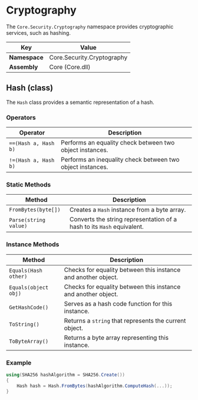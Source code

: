 ﻿# Cryptography

The `Core.Security.Cryptography` namespace provides cryptographic services, such as hashing.

| Key           | Value                      |
| ------------- | -------------------------- |
| **Namespace** | Core.Security.Cryptography |
| **Assembly**  | Core (Core.dll)            |

## Hash (class)

The `Hash` class provides a semantic representation of a hash.

### Operators

| Operator             | Description                              |
| -------------------- | ---------------------------------------- |
| `==(Hash a, Hash b)` | Performs an equality check between two object instances. |
| `!=(Hash a, Hash b)` | Performs an inequality check between two object instances. |

### Static Methods

| Method                | Description                              |
| --------------------- | ---------------------------------------- |
| `FromBytes(byte[])`   | Creates a `Hash` instance from a byte array. |
| `Parse(string value)` | Converts the string representation of a hash to its `Hash` equivalent. |

### Instance Methods

| Method               | Description                              |
| -------------------- | ---------------------------------------- |
| `Equals(Hash other)` | Checks for equality between this instance and another object. |
| `Equals(object obj)` | Checks for equality between this instance and another object. |
| `GetHashCode()`      | Serves as a hash code function for this instance. |
| `ToString()`         | Returns a `string` that represents the current object. |
| `ToByteArray()`      | Returns a byte array representing this instance. |

### Example

```c#
using(SHA256 hashAlgorithm = SHA256.Create())
{
    Hash hash = Hash.FromBytes(hashAlgorithm.ComputeHash(...));
}
```

